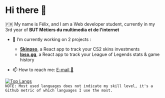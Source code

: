 # Hi there 👋  
  
🇫🇷 My name is Félix, and I am a Web developer student, currently in my 3rd year of **BUT Métiers du multimedia et de l'internet**  
  
- 🔭 I’m currently working on 2 projects :
    - [**Skinpso**](https://github.com/felschrr/Skinpso), a React app to track your CS2 skins investments  
    - [**Ipso.gg**](https://github.com/felschrr/Ipso.gg), a React app to track your League of Legends stats & game history  
  
- 📫 How to reach me: [E-mail 📧](mailto:felix.scherer@etu-umontpellier.fr)  
  
[![Top Langs](https://github-readme-stats.vercel.app/api/top-langs/?username=felschrr&layout=compact&theme=dracula)](https://github.com/anuraghazra/github-readme-stats)  
`NOTE: Most used languages does not indicate my skill level, it's a Github metric of which languages I use the most.`  
